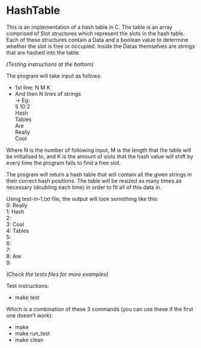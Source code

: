 # HashTable

This is an implementation of a hash table in C. The table is an array comprised 
of Slot structures which represent the slots in the hash table. Each of these 
structures contain a Data and a boolean value to determine whether the slot is 
free or occupied. Inside the Datas themselves are strings that are hashed into 
the table.

_(Testing instructions at the bottom)_

The program will take input as follows:  
- 1st line: N M K  
- And then N lines of strings  
-> Eg:  
5 10 2  
Hash  
Tables  
Are  
Really  
Cool

Where N is the number of following input, M is the length that the table will be 
initialised to, and K is the amount of slots that the hash value will shift by 
every time the program fails to find a free slot.

The program will return a hash table that will contain all the given strings in 
their correct hash positions. The table will be resized as many times as necessary
(doubling each time) in order to fit all of this data in.

Using test-in-1.txt file, the output will look something like 
this:   
0: Really  
1: Hash  
2:  
3: Cool  
4: Tables  
5:  
6:  
7:  
8: Are  
9:  

_(Check the tests files for more examples)_

Test instructions:
- make test  

Which is a combination of these 3 commands (you can use these if the first one 
doesn't work):
- make
- make run_test
- make clean
